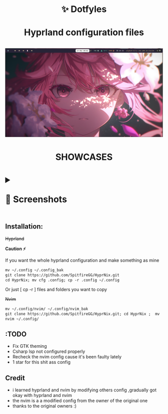 <h1 align='center'> ✨ Dotfyles<h1>
<p align="center">
    Hyprland configuration files <br><br>
    <img src="https://raw.githubusercontent.com/SpitfireGG/HyprNix/main/ewwwww/oplas.png", alt = "wtf">
</p>

<h1 align='center'>
SHOWCASES
<h1> 
<details>
    <summary><p>
    📸 Screenshots
    </p></summary>
    <p>
        <img src="https://raw.githubusercontent.com/SpitfireGG/HyprNix/main/ewwwww/dunstFIrefox.png", alt = "wtf">
        <img src="https://raw.githubusercontent.com/SpitfireGG/HyprNix/main/ewwwww/something.png", alt = "wtf">
        <img src="https://raw.githubusercontent.com/SpitfireGG/HyprNix/main/ewwwww/nvim.png", alt = "wtf">
        <img src="https://raw.githubusercontent.com/SpitfireGG/HyprNix/main/ewwwww/btop.png", alt="picture of hyprland and nvim config">
        <img src="https://raw.githubusercontent.com/SpitfireGG/HyprNix/main/ewwwww/firefox.png", alt="same">
    </p>
</details>

## Installation:

~~Hyprland~~

<b> Caution ⚡ </b><br>

<p>If you want the whole hyprland configuration and make something as mine</p>

```shell
mv ~/.config ~/.config_bak
git clone https://github.com/SpitfireGG/HyprNix.git
cd HyprNix; mv cfg .config; cp -r .config ~/.config
```

<p>Or just [ cp -r <file/dir> <path> ] files and folders you want to copy </p>

~~Nvim~~

```shell
mv ~/.config/nvim/ ~/.config/nvim_bak
git clone https://github.com/SpitfireGG/HyprNix.git; cd HyprNix ;  mv nvim ~/.config/
```

## :TODO

- Fix GTK theming
- Csharp lsp not configured properly
- Recheck the nvim config cause it's been faulty lately
- 1 star for this shit ass config

## Credit

- i learned hyprland and nvim by modifying others config ,gradually got okay with hyprland and nvim
- the nvim is a a modified config from the owner of the original one
- thanks to the original owners :)
